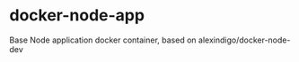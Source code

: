 docker-node-app
===============

Base Node application docker container, based on alexindigo/docker-node-dev 
